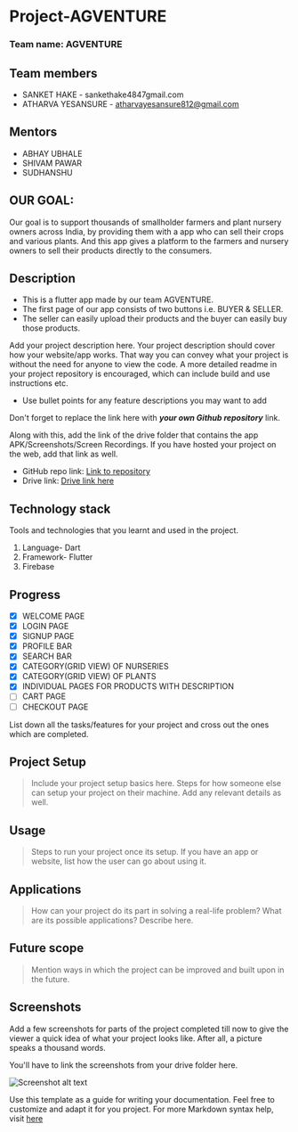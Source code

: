 # Project-AGVENTURE

### Team name: AGVENTURE

## Team members
* SANKET HAKE - sankethake4847gmail.com
* ATHARVA YESANSURE - atharvayesansure812@gmail.com


## Mentors
* ABHAY UBHALE
* SHIVAM PAWAR
* SUDHANSHU

## OUR GOAL:
Our goal is to support thousands of smallholder farmers and plant nursery owners across India, by providing them with a app who can sell their crops and various plants.
And this app gives a platform to the farmers and nursery owners to sell their products directly to the consumers.

## Description
* This is a flutter app made by our team AGVENTURE. 
* The first page of our app consists of two buttons i.e. BUYER & SELLER.
* The seller can easily upload their products and the buyer can easily buy those products.

Add your project description here. Your project description should cover how your website/app works. That way you can convey what your project is without the need for anyone to view the code. A more detailed readme in your project repository is encouraged, which can include build and use instructions etc.

* Use bullet points for any feature descriptions you may want to add


Don't forget to replace the link here with **_your own Github repository_** link.

Along with this, add the link of the drive folder that contains the app APK/Screenshots/Screen Recordings. If you have hosted your project on the web, add that link as well.

* GitHub repo link: [Link to repository](https://github.com/your-repo-link)
* Drive link: [Drive link here](https://drive.google.com/)


## Technology stack

Tools and technologies that you learnt and used in the project.

1. Language- Dart
2. Framework- Flutter
3. Firebase

## Progress

- [x] WELCOME PAGE
- [x] LOGIN PAGE
- [x] SIGNUP PAGE
- [x] PROFILE BAR
- [X] SEARCH BAR
- [X] CATEGORY(GRID VIEW) OF NURSERIES
- [X] CATEGORY(GRID VIEW) OF PLANTS
- [X] INDIVIDUAL PAGES FOR PRODUCTS WITH DESCRIPTION
- [ ] CART PAGE
- [ ] CHECKOUT PAGE

List down all the tasks/features for your project and cross out the ones which are completed.

## Project Setup
>Include your project setup basics here. Steps for how someone else can setup your project on their machine. Add any relevant details as well.

## Usage
>Steps to run your project once its setup. If you have an app or website, list how the user can go about using it.

## Applications
>How can your project do its part in solving a real-life problem? What are its possible applications? Describe here.

## Future scope
>Mention ways in which the project can be improved and built upon in the future.

## Screenshots
Add a few screenshots for parts of the project completed till now to give the viewer a quick idea of what your project looks like. After all, a picture speaks a thousand words.

You'll have to link the screenshots from your drive folder here.

![Screenshot alt text](https://thecodinglove.com/wp-content/uploads/2019/03/img_0846.jpg "Here is a screenshot")

Use this template as a guide for writing your documentation. Feel free to customize and adapt it for you project.
For more Markdown syntax help, visit [here](https://www.markdownguide.org/basic-syntax/)
